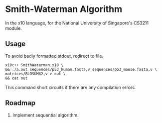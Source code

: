 # Smith-Waterman Algorithm
In the x10 language, for the National University of Singapore's CS3211 module.

## Usage
To avoid badly formatted stdout, redirect to file.
```
x10c++ SmithWaterman.x10 \
&& ./a.out sequences/p53_human.fasta,v sequences/p53_mouse.fasta,v \
matrices/BLOSUM62,v > out \
&& cat out
```
This command short circuits if there are any compilation errors.

## Roadmap
1. Implement sequential algorithm.
